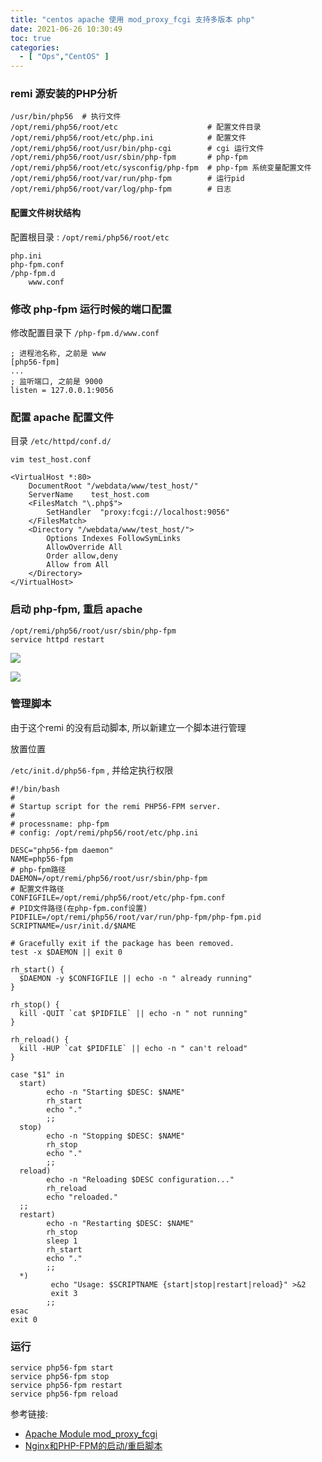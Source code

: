 ```yaml
---
title: "centos apache 使用 mod_proxy_fcgi 支持多版本 php"
date: 2021-06-26 10:30:49
toc: true
categories:
  - [ "Ops","CentOS" ]
---
```


### remi 源安装的PHP分析

```
/usr/bin/php56  # 执行文件
/opt/remi/php56/root/etc                    # 配置文件目录
/opt/remi/php56/root/etc/php.ini            # 配置文件
/opt/remi/php56/root/usr/bin/php-cgi        # cgi 运行文件
/opt/remi/php56/root/usr/sbin/php-fpm       # php-fpm
/opt/remi/php56/root/etc/sysconfig/php-fpm  # php-fpm 系统变量配置文件
/opt/remi/php56/root/var/run/php-fpm        # 运行pid
/opt/remi/php56/root/var/log/php-fpm        # 日志
```

#### 配置文件树状结构

配置根目录 : `/opt/remi/php56/root/etc`

```
php.ini
php-fpm.conf
/php-fpm.d
    www.conf
```

### 修改 php-fpm 运行时候的端口配置

修改配置目录下 `/php-fpm.d/www.conf`

```
; 进程池名称, 之前是 www
[php56-fpm]
...
; 监听端口, 之前是 9000
listen = 127.0.0.1:9056
```

### 配置 apache 配置文件

目录 `/etc/httpd/conf.d/`

`vim test_host.conf`

```
<VirtualHost *:80>
    DocumentRoot "/webdata/www/test_host/"
    ServerName    test_host.com
    <FilesMatch "\.php$">
        SetHandler  "proxy:fcgi://localhost:9056"
    </FilesMatch>
    <Directory "/webdata/www/test_host/">
        Options Indexes FollowSymLinks
        AllowOverride All
        Order allow,deny
        Allow from All 
    </Directory>
</VirtualHost>
```

### 启动 php-fpm, 重启 apache

```
/opt/remi/php56/root/usr/sbin/php-fpm
service httpd restart
```

![](https://file.wulicode.com/yuque/202208/04/15/3332zhtjt1JN.png)

![](https://file.wulicode.com/yuque/202208/04/15/3333pLfa0fYS.png)

### 管理脚本

由于这个remi 的没有启动脚本, 所以新建立一个脚本进行管理

放置位置

`/etc/init.d/php56-fpm` , 并给定执行权限

```
#!/bin/bash
#
# Startup script for the remi PHP56-FPM server.
#
# processname: php-fpm
# config: /opt/remi/php56/root/etc/php.ini 

DESC="php56-fpm daemon"
NAME=php56-fpm
# php-fpm路径
DAEMON=/opt/remi/php56/root/usr/sbin/php-fpm
# 配置文件路径
CONFIGFILE=/opt/remi/php56/root/etc/php-fpm.conf
# PID文件路径(在php-fpm.conf设置)
PIDFILE=/opt/remi/php56/root/var/run/php-fpm/php-fpm.pid
SCRIPTNAME=/usr/init.d/$NAME

# Gracefully exit if the package has been removed.
test -x $DAEMON || exit 0

rh_start() {
  $DAEMON -y $CONFIGFILE || echo -n " already running"
}

rh_stop() {
  kill -QUIT `cat $PIDFILE` || echo -n " not running"
}

rh_reload() {
  kill -HUP `cat $PIDFILE` || echo -n " can't reload"
}

case "$1" in
  start)
        echo -n "Starting $DESC: $NAME"
        rh_start
        echo "."
        ;;
  stop)
        echo -n "Stopping $DESC: $NAME"
        rh_stop
        echo "."
        ;;
  reload)
        echo -n "Reloading $DESC configuration..."
        rh_reload
        echo "reloaded."
  ;;
  restart)
        echo -n "Restarting $DESC: $NAME"
        rh_stop
        sleep 1
        rh_start
        echo "."
        ;;
  *)
         echo "Usage: $SCRIPTNAME {start|stop|restart|reload}" >&2
         exit 3
        ;;
esac
exit 0
```

### 运行

```
service php56-fpm start
service php56-fpm stop
service php56-fpm restart
service php56-fpm reload
```

参考链接:

- [Apache Module mod_proxy_fcgi](http://httpd.apache.org/docs/trunk/mod/mod_proxy_fcgi.html)
- [Nginx和PHP-FPM的启动/重启脚本](http://www.lovelucy.info/nginx-phpfpm-init-script.html)

